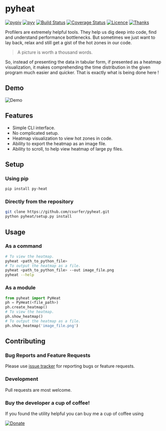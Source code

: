 # pyheat

[![pypiv](https://img.shields.io/pypi/v/py-heat.svg)](https://pypi.python.org/pypi/py-heat)
[![pyv](https://img.shields.io/pypi/pyversions/py-heat.svg)](https://pypi.python.org/pypi/py-heat)
[![Build Status](https://travis-ci.org/csurfer/pyheat.svg?branch=master)](https://travis-ci.org/csurfer/pyheat)
[![Coverage Status](https://coveralls.io/repos/github/csurfer/pyheat/badge.svg?branch=master)](https://coveralls.io/github/csurfer/pyheat?branch=master)
[![Licence](https://img.shields.io/badge/license-MIT-blue.svg)](https://raw.githubusercontent.com/csurfer/pyheat/master/LICENSE)
[![Thanks](https://img.shields.io/badge/Say%20Thanks-!-1EAEDB.svg)](https://saythanks.io/to/csurfer)

Profilers are extremely helpful tools. They help us dig deep into code, find and understand performance bottlenecks. But sometimes we just want to lay back, relax and still get a gist of the hot zones in our code.

> A picture is worth a thousand words.

So, instead of presenting the data in tabular form, if presented as a heatmap visualization, it makes comprehending the time distribution in the given program much easier and quicker. That is exactly what is being done here !

## Demo

![Demo](http://i.imgur.com/qOeXUPR.png)

## Features

- Simple CLI interface.
- No complicated setup.
- Heatmap visualization to view hot zones in code.
- Ability to export the heatmap as an image file.
- Ability to scroll, to help view heatmap of large py files.

## Setup

### Using pip

```bash
pip install py-heat
```

### Directly from the repository

```bash
git clone https://github.com/csurfer/pyheat.git
python pyheat/setup.py install
```

## Usage

### As a command

```bash
# To view the heatmap.
pyheat <path_to_python_file>
# To output the heatmap as a file.
pyheat <path_to_python_file> --out image_file.png
pyheat --help
```

### As a module

```python
from pyheat import PyHeat
ph = PyHeat(<file_path>)
ph.create_heatmap()
# To view the heatmap.
ph.show_heatmap()
# To output the heatmap as a file.
ph.show_heatmap('image_file.png')
```

## Contributing

### Bug Reports and Feature Requests

Please use [issue tracker](https://github.com/csurfer/pyheat/issues) for reporting bugs or feature requests.

### Development

Pull requests are most welcome.

### Buy the developer a cup of coffee!

If you found the utility helpful you can buy me a cup of coffee using

[![Donate](https://www.paypalobjects.com/webstatic/en_US/i/btn/png/silver-pill-paypal-44px.png)](https://www.paypal.com/cgi-bin/webscr?cmd=_donations&business=3BSBW7D45C4YN&lc=US&currency_code=USD&bn=PP%2dDonationsBF%3abtn_donate_SM%2egif%3aNonHosted)
